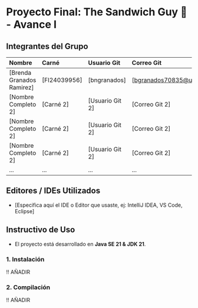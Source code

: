 # Proyecto Final: The Sandwich Guy 🥪 - Avance I

## Integrantes del Grupo
| Nombre | Carné | Usuario Git | Correo Git |
| :--- | :--- | :--- | :--- |
| [Brenda Granados Ramirez] | [FI24039956] | [bngranados] | [bgranados70835@ufide.ac.cr] |
| [Nombre Completo 2] | [Carné 2] | [Usuario Git 2] | [Correo Git 2] |
| [Nombre Completo 2] | [Carné 2] | [Usuario Git 2] | [Correo Git 2] |
| [Nombre Completo 2] | [Carné 2] | [Usuario Git 2] | [Correo Git 2] |
| ... | ... | ... | ... |

## Editores / IDEs Utilizados
- [Especifica aquí el IDE o Editor que usaste, ej: IntelliJ IDEA, VS Code, Eclipse]

## Instructivo de Uso
- El proyecto está desarrollado en **Java SE 21 & JDK 21**.

### 1. Instalación
!! AÑADIR


### 2. Compilación
!! AÑADIR
